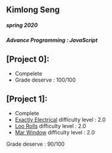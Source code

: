 ## Kimlong Seng
##### spring 2020
##### Advance Programming : JavaScript

## [Project 0]:
- Compelete
- Grade deserve : 100/100

## [Project 1]:
- Complete
- [Exactly Electrical](https://github.com/KimlongSeng/AdvJS-KimlongSeng/blob/master/HW1/Loo_Rolls.js)	  difficulty level : 2.0
- [Loo Rolls](https://github.com/KimlongSeng/AdvJS-KimlongSeng/blob/master/HW1/Loo_Rolls.js)		  difficulty level : 2.0
- [Mar Window](https://github.com/KimlongSeng/AdvJS-KimlongSeng/blob/master/HW1/Mars_Window.js)   difficulty level : 2.0

Grade deserve : 90/100
